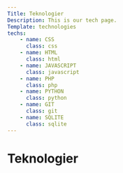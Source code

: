 ```yaml
---
Title: Teknologier
Description: This is our tech page.
Template: technologies
techs:
    - name: CSS
      class: css
    - name: HTML
      class: html
    - name: JAVASCRIPT
      class: javascript
    - name: PHP
      class: php
    - name: PYTHON
      class: python
    - name: GIT
      class: git
    - name: SQLITE
      class: sqlite
---
```


<h1 class="techo-h1">Teknologier</h1>


